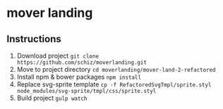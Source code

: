 
# mover landing

## Instructions

1. Download project `git clone https://github.com/schiz/moverlanding.git`
2. Move to project directory `cd moverlanding/mover-land-2-refactored` 
3. Install npm & bower packages `npm install`
4. Replace svg-sprite template `cp -f RefactoredSvgTmpl/sprite.styl node_modules/svg-sprite/tmpl/css/sprite.styl`
5. Build project `gulp watch`
